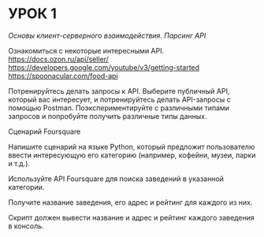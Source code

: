 # УРОК 1
*Основы клиент-серверного взаимодействия. Парсинг API*


Ознакомиться с некоторые интересными API. https://docs.ozon.ru/api/seller/ https://developers.google.com/youtube/v3/getting-started https://spoonacular.com/food-api

Потренируйтесь делать запросы к API. Выберите публичный API, который вас интересует, и потренируйтесь делать API-запросы с помощью Postman. Поэкспериментируйте с различными типами запросов и попробуйте получить различные типы данных.

Сценарий Foursquare

Напишите сценарий на языке Python, который предложит пользователю ввести интересующую его категорию (например, кофейни, музеи, парки и т.д.).

Используйте API Foursquare для поиска заведений в указанной категории.

Получите название заведения, его адрес и рейтинг для каждого из них.

Скрипт должен вывести название и адрес и рейтинг каждого заведения в консоль.
